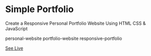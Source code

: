 # Simple Portfolio
Create a Responsive Personal Portfolio Website Using HTML CSS & JavaScript

personal-website
portfolio-website
responsive-portfolio

[See Live](https://manuj-rai.github.io/Portfolio)

